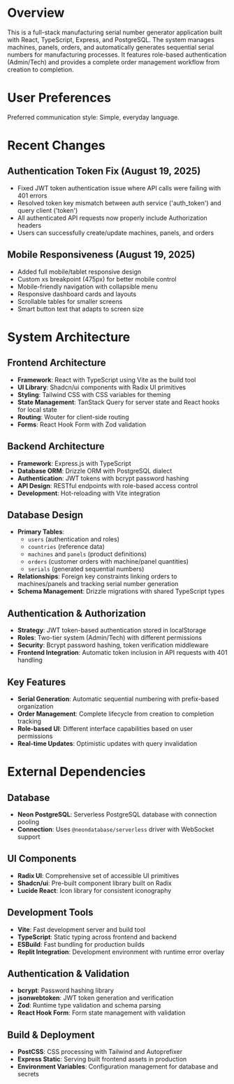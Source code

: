 # Overview

This is a full-stack manufacturing serial number generator application built with React, TypeScript, Express, and PostgreSQL. The system manages machines, panels, orders, and automatically generates sequential serial numbers for manufacturing processes. It features role-based authentication (Admin/Tech) and provides a complete order management workflow from creation to completion.

# User Preferences

Preferred communication style: Simple, everyday language.

# Recent Changes

## Authentication Token Fix (August 19, 2025)
- Fixed JWT token authentication issue where API calls were failing with 401 errors
- Resolved token key mismatch between auth service ('auth_token') and query client ('token')
- All authenticated API requests now properly include Authorization headers
- Users can successfully create/update machines, panels, and orders

## Mobile Responsiveness (August 19, 2025)
- Added full mobile/tablet responsive design
- Custom xs breakpoint (475px) for better mobile control
- Mobile-friendly navigation with collapsible menu
- Responsive dashboard cards and layouts
- Scrollable tables for smaller screens
- Smart button text that adapts to screen size

# System Architecture

## Frontend Architecture
- **Framework**: React with TypeScript using Vite as the build tool
- **UI Library**: Shadcn/ui components with Radix UI primitives
- **Styling**: Tailwind CSS with CSS variables for theming
- **State Management**: TanStack Query for server state and React hooks for local state
- **Routing**: Wouter for client-side routing
- **Forms**: React Hook Form with Zod validation

## Backend Architecture
- **Framework**: Express.js with TypeScript
- **Database ORM**: Drizzle ORM with PostgreSQL dialect
- **Authentication**: JWT tokens with bcrypt password hashing
- **API Design**: RESTful endpoints with role-based access control
- **Development**: Hot-reloading with Vite integration

## Database Design
- **Primary Tables**: 
  - `users` (authentication and roles)
  - `countries` (reference data)
  - `machines` and `panels` (product definitions)
  - `orders` (customer orders with machine/panel quantities)
  - `serials` (generated sequential numbers)
- **Relationships**: Foreign key constraints linking orders to machines/panels and tracking serial number generation
- **Schema Management**: Drizzle migrations with shared TypeScript types

## Authentication & Authorization
- **Strategy**: JWT token-based authentication stored in localStorage
- **Roles**: Two-tier system (Admin/Tech) with different permissions
- **Security**: Bcrypt password hashing, token verification middleware
- **Frontend Integration**: Automatic token inclusion in API requests with 401 handling

## Key Features
- **Serial Generation**: Automatic sequential numbering with prefix-based organization
- **Order Management**: Complete lifecycle from creation to completion tracking
- **Role-based UI**: Different interface capabilities based on user permissions
- **Real-time Updates**: Optimistic updates with query invalidation

# External Dependencies

## Database
- **Neon PostgreSQL**: Serverless PostgreSQL database with connection pooling
- **Connection**: Uses `@neondatabase/serverless` driver with WebSocket support

## UI Components
- **Radix UI**: Comprehensive set of accessible UI primitives
- **Shadcn/ui**: Pre-built component library built on Radix
- **Lucide React**: Icon library for consistent iconography

## Development Tools
- **Vite**: Fast development server and build tool
- **TypeScript**: Static typing across frontend and backend
- **ESBuild**: Fast bundling for production builds
- **Replit Integration**: Development environment with runtime error overlay

## Authentication & Validation
- **bcrypt**: Password hashing library
- **jsonwebtoken**: JWT token generation and verification
- **Zod**: Runtime type validation and schema parsing
- **React Hook Form**: Form state management with validation

## Build & Deployment
- **PostCSS**: CSS processing with Tailwind and Autoprefixer
- **Express Static**: Serving built frontend assets in production
- **Environment Variables**: Configuration management for database and secrets